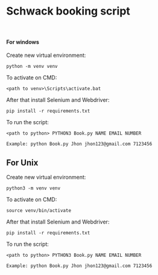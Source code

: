 # Schwack booking script
&nbsp;
####  For windows
Create new virtual environment:
```
python -m venv venv
```
To activate on CMD:
```
<path to venv>\Scripts\activate.bat
```

After that install Selenium and Webdriver:
```
pip install -r requirements.txt
```
To run the script:
```
<path to python> PYTHON3 Book.py NAME EMAIL NUMBER

Example: python Book.py Jhon jhon123@gmail.com 7123456
```
## For Unix
Create new virtual environment:
```
python3 -m venv venv
```
To activate on CMD:
```
source venv/bin/activate
```
After that install Selenium and Webdriver:
```
pip install -r requirements.txt
```
To run the script:
```
<path to python> PYTHON3 Book.py NAME EMAIL NUMBER

Example: python Book.py Jhon jhon123@gmail.com 7123456